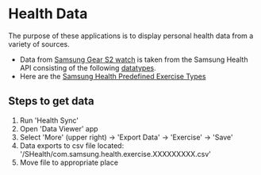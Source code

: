 # Health Data

The purpose of these applications is to display personal health data from a variety of sources.

* Data from [Samsung Gear S2 watch](https://www.samsung.com/us/support/owners/product/gear-s2-sport-bluetooth) is taken from the Samsung Health API consisting of the following [datatypes](https://developer.samsung.com/health/android/data/guide/health-data-type).
* Here are the [Samsung Health Predefined Exercise Types](https://img-developer.samsung.com/onlinedocs/health/android/data/EXERCISE_TYPE.html)

## Steps to get data

1. Run 'Health Sync'
2. Open 'Data Viewer' app
3. Select 'More' (upper right) -> 'Export Data' -> 'Exercise' -> 'Save'
4. Data exports to csv file located:  '/SHealth/com.samsung.health.exercise.XXXXXXXXX.csv'
5. Move file to appropriate place
